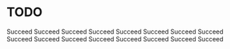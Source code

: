 # TODO

Succeed
Succeed
Succeed
Succeed
Succeed
Succeed
Succeed
Succeed
Succeed
Succeed
Succeed
Succeed
Succeed
Succeed
Succeed
Succeed
